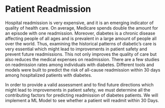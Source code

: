 # Patient Readmission

Hospital readmission is very expensive, and it is an emerging indicator of quality of health care. On average, Medicare spends double the amount for an episode with one readmission. Moreover, diabetes is a chronic disease affecting people of all ages and is prevalent in a large amount of people all over the world. Thus, examining the historical patterns of diabetic’s care is very essential which might lead to improvements in patient safety and prevent future readmissions. This not only improves the quality of care but also reduces the medical expenses on readmission. There are a few studies on readmission rates among individuals with diabetes. Different tools and models were built to predict the risk of all-cause readmission within 30 days among hospitalized patients with diabetes.

In order to provide a valid assessment and to find future directions which might lead to improvements in patient safety, we must determine all the contributing factors for predicting readmission of diabetes patients. We will implement a ML Model to see whether a patient will readmit within 30 Days.